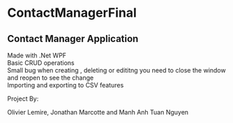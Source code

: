 # ContactManagerFinal

## Contact Manager Application

Made with .Net WPF</br>
Basic CRUD operations</br>
Small bug when creating , deleting or edititng you need to close the window and reopen to see the change</br>
Importing and exporting to CSV features</br>


Project By:

Olivier Lemire, Jonathan Marcotte and Manh Anh Tuan Nguyen
